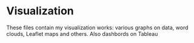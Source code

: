 # Visualization
These files contain my visualization works: various graphs on data, word clouds, Leaflet maps and others. Also dashbords on Tableau
